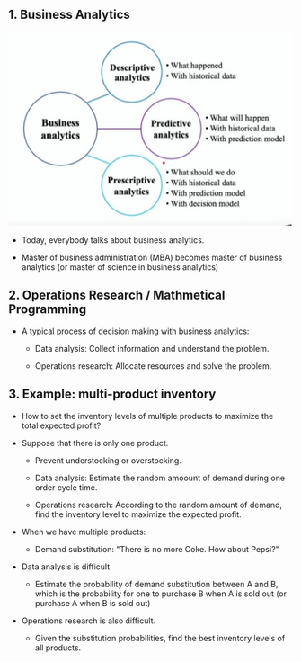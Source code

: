 ## 1. Business Analytics

<img src="./Img/1_2_Business_Analytics_1.jpg">

- Today, everybody talks about business analytics.

- Master of business administration (MBA) becomes master of business analytics (or master of science in business analytics)

## 2. Operations Research / Mathmetical Programming

- A typical process of decision making with business analytics:

    - Data analysis: Collect information and understand the problem.

    - Operations research: Allocate resources and solve the problem.

## 3. Example: multi-product inventory

- How to set the inventory levels of multiple products to maximize the total expected profit?

- Suppose that there is only one product.

    - Prevent understocking or overstocking.

    - Data analysis: Estimate the random amoount of demand during one order cycle time.

    - Operations research: According to the random amount of demand, find the inventory level to maximize the expected profit.

    
- When we have multiple products:
    
    - Demand substitution: "There is no more Coke. How about Pepsi?"

- Data analysis is difficult

    - Estimate the probability of demand substitution between A and B, which is the probability for one to purchase B when A is sold out (or purchase A when B is sold out)

- Operations research is also difficult.

    - Given the substitution probabilities, find the best inventory levels of all products.

    
